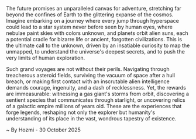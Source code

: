 
The future promises an unparalleled canvas for adventure, stretching far beyond the confines of Earth to the glittering expanse of the cosmos. Imagine embarking on a journey where every jump through hyperspace could lead to a star system never before seen by human eyes, where nebulae paint skies with colors unknown, and planets orbit alien suns, each a potential cradle for bizarre life or ancient, forgotten civilizations. This is the ultimate call to the unknown, driven by an insatiable curiosity to map the unmapped, to understand the universe's deepest secrets, and to push the very limits of human exploration.

Such grand voyages are not without their perils. Navigating through treacherous asteroid fields, surviving the vacuum of space after a hull breach, or making first contact with an inscrutable alien intelligence demands courage, ingenuity, and a dash of recklessness. Yet, the rewards are immeasurable: witnessing a gas giant's storms from orbit, discovering a sentient species that communicates through starlight, or uncovering relics of a galactic empire millions of years old. These are the experiences that forge legends, reshaping not only the explorer but humanity's understanding of its place in the vast, wondrous tapestry of existence.

~ By Hozmi - 30 October 2025
